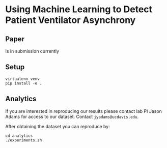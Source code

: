 # Using Machine Learning to Detect Patient Ventilator Asynchrony

## Paper
Is in submission currently

## Setup

    virtualenv venv
    pip install -e .

## Analytics
If you are interested in reproducing our results please contact lab PI Jason Adams
for access to our dataset. Contact `jyadams@ucdavis.edu`.

After obtaining the dataset you can reproduce by:

    cd analytics
    ./experiments.sh
